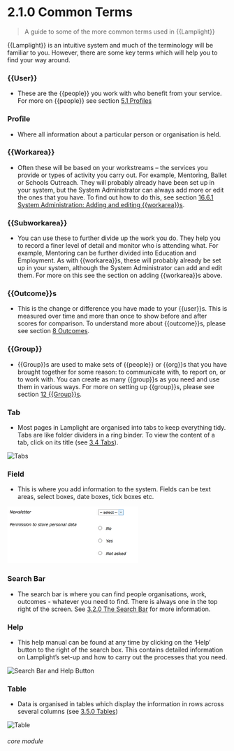 # 2.1.0 Common Terms

> A guide to some of the more common terms used in {{Lamplight}}




{{Lamplight}} is an intuitive system and much of the terminology will be familiar to you. However, there are some key terms which will help you to find your way around.

### {{User}}
- These are the {{people}} you work with who benefit from your service. For more on {{people}} see section [5.1 Profiles](/help/index/p/5.1.0)

### Profile
- Where all information about a particular person or organisation is held.

### {{Workarea}}
- Often these will be based on your workstreams – the services you provide or types of activity you carry out. For example, Mentoring, Ballet or Schools Outreach. They will probably already have been set up in your system, but the System Administrator can always add more or edit the ones that you have. To find out how to do this, see section [16.6.1 System Administration: Adding and editing {{workarea}}s](/help/index/p/16.6.1).

### {{Subworkarea}}
- You can use these to further divide up the work you do. They help you to record a finer level of detail and monitor who is attending what. For example, Mentoring can be further divided into Education and Employment. As with {{workarea}}s, these will probably already be set up in your system, although the System Administrator can add and edit them. For more on this see the section on adding {{workarea}}s above. 

### {{Outcome}}s
- This is the change or difference you have made to your {{user}}s. This is measured over time and more than once to show before and after scores for comparison. To understand more about {{outcome}}s, please see section [8 Outcomes](/help/index/p/8.0.0).

### {{Group}}
- {{Group}}s are used to make sets of {{people}} or {{org}}s that you have brought together for some reason: to communicate with, to report on, or to work with. You can create as many {{group}}s as you need and use them in various ways. For more on setting up {{group}}s, please see section [12 {{Group}}s](/help/index/p/12.0.0). 

### Tab
- Most pages in Lamplight are organised into tabs to keep everything tidy. Tabs are like folder dividers in a ring binder. To view the content of a tab, click on its title (see [3.4 Tabs](help/index/p/3.4.0)).

![Tabs](2.1.0a.PNG)

### Field  
- This is where you add information to the system. Fields can be text areas, select boxes, date boxes, tick boxes etc.

![Fields](2.1.0b.PNG)

### Search Bar
- The search bar is where you can find people organisations, work, outcomes - whatever you need to find.
There is always one in the top right of the screen. See [3.2.0 The Search Bar](/help/index/p/3.2.0) for more information. 

### Help
- This help manual can be found at any time by clicking on the ‘Help’ button to the right of the search box. This contains detailed information on Lamplight’s set-up and how to carry out the processes that you need. 

![Search Bar and Help Button](2.1.0c.PNG)

### Table
- Data is organised in tables which display the information in rows across several columns (see [3.5.0 Tables](help/index/p/3.5.0))

![Table](2.1.0d.png)
 
 
###### core module
